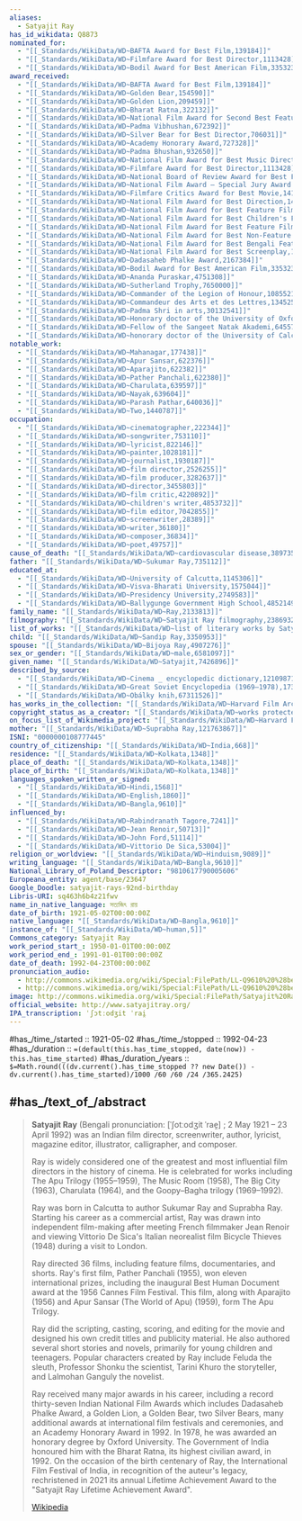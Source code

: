 ```yaml
---
aliases:
  - Satyajit Ray
has_id_wikidata: Q8873
nominated_for:
  - "[[_Standards/WikiData/WD~BAFTA Award for Best Film,139184]]"
  - "[[_Standards/WikiData/WD~Filmfare Award for Best Director,1113428]]"
  - "[[_Standards/WikiData/WD~Bodil Award for Best American Film,3353237]]"
award_received:
  - "[[_Standards/WikiData/WD~BAFTA Award for Best Film,139184]]"
  - "[[_Standards/WikiData/WD~Golden Bear,154590]]"
  - "[[_Standards/WikiData/WD~Golden Lion,209459]]"
  - "[[_Standards/WikiData/WD~Bharat Ratna,322132]]"
  - "[[_Standards/WikiData/WD~National Film Award for Second Best Feature Film,516771]]"
  - "[[_Standards/WikiData/WD~Padma Vibhushan,672392]]"
  - "[[_Standards/WikiData/WD~Silver Bear for Best Director,706031]]"
  - "[[_Standards/WikiData/WD~Academy Honorary Award,727328]]"
  - "[[_Standards/WikiData/WD~Padma Bhushan,932650]]"
  - "[[_Standards/WikiData/WD~National Film Award for Best Music Direction,933084]]"
  - "[[_Standards/WikiData/WD~Filmfare Award for Best Director,1113428]]"
  - "[[_Standards/WikiData/WD~National Board of Review Award for Best Foreign Language Film,1328249]]"
  - "[[_Standards/WikiData/WD~National Film Award – Special Jury Award _ Special Mention,1398170]]"
  - "[[_Standards/WikiData/WD~Filmfare Critics Award for Best Movie,1414573]]"
  - "[[_Standards/WikiData/WD~National Film Award for Best Direction,1435635]]"
  - "[[_Standards/WikiData/WD~National Film Award for Best Feature Film,1435633]]"
  - "[[_Standards/WikiData/WD~National Film Award for Best Children's Film,1494211]]"
  - "[[_Standards/WikiData/WD~National Film Award for Best Feature Film in Hindi,1716697]]"
  - "[[_Standards/WikiData/WD~National Film Award for Best Non-Feature Film,1967157]]"
  - "[[_Standards/WikiData/WD~National Film Award for Best Bengali Feature Film,1967162]]"
  - "[[_Standards/WikiData/WD~National Film Award for Best Screenplay,1967202]]"
  - "[[_Standards/WikiData/WD~Dadasaheb Phalke Award,2167384]]"
  - "[[_Standards/WikiData/WD~Bodil Award for Best American Film,3353237]]"
  - "[[_Standards/WikiData/WD~Ananda Puraskar,4751308]]"
  - "[[_Standards/WikiData/WD~Sutherland Trophy,7650000]]"
  - "[[_Standards/WikiData/WD~Commander of the Legion of Honour,10855212]]"
  - "[[_Standards/WikiData/WD~Commandeur des Arts et des Lettres,13452531]]"
  - "[[_Standards/WikiData/WD~Padma Shri in arts,30132541]]"
  - "[[_Standards/WikiData/WD~Honorary doctor of the University of Oxford,42043175]]"
  - "[[_Standards/WikiData/WD~Fellow of the Sangeet Natak Akademi,64557822]]"
  - "[[_Standards/WikiData/WD~honorary doctor of the University of Calcutta,96233293]]"
notable_work:
  - "[[_Standards/WikiData/WD~Mahanagar,177438]]"
  - "[[_Standards/WikiData/WD~Apur Sansar,622376]]"
  - "[[_Standards/WikiData/WD~Aparajito,622382]]"
  - "[[_Standards/WikiData/WD~Pather Panchali,622380]]"
  - "[[_Standards/WikiData/WD~Charulata,639597]]"
  - "[[_Standards/WikiData/WD~Nayak,639604]]"
  - "[[_Standards/WikiData/WD~Parash Pathar,640036]]"
  - "[[_Standards/WikiData/WD~Two,1440787]]"
occupation:
  - "[[_Standards/WikiData/WD~cinematographer,222344]]"
  - "[[_Standards/WikiData/WD~songwriter,753110]]"
  - "[[_Standards/WikiData/WD~lyricist,822146]]"
  - "[[_Standards/WikiData/WD~painter,1028181]]"
  - "[[_Standards/WikiData/WD~journalist,1930187]]"
  - "[[_Standards/WikiData/WD~film director,2526255]]"
  - "[[_Standards/WikiData/WD~film producer,3282637]]"
  - "[[_Standards/WikiData/WD~director,3455803]]"
  - "[[_Standards/WikiData/WD~film critic,4220892]]"
  - "[[_Standards/WikiData/WD~children's writer,4853732]]"
  - "[[_Standards/WikiData/WD~film editor,7042855]]"
  - "[[_Standards/WikiData/WD~screenwriter,28389]]"
  - "[[_Standards/WikiData/WD~writer,36180]]"
  - "[[_Standards/WikiData/WD~composer,36834]]"
  - "[[_Standards/WikiData/WD~poet,49757]]"
cause_of_death: "[[_Standards/WikiData/WD~cardiovascular disease,389735]]"
father: "[[_Standards/WikiData/WD~Sukumar Ray,735112]]"
educated_at:
  - "[[_Standards/WikiData/WD~University of Calcutta,1145306]]"
  - "[[_Standards/WikiData/WD~Visva-Bharati University,1575044]]"
  - "[[_Standards/WikiData/WD~Presidency University,2749583]]"
  - "[[_Standards/WikiData/WD~Ballygunge Government High School,4852149]]"
family_name: "[[_Standards/WikiData/WD~Ray,2133813]]"
filmography: "[[_Standards/WikiData/WD~Satyajit Ray filmography,2386932]]"
list_of_works: "[[_Standards/WikiData/WD~list of literary works by Satyajit Ray,2748184]]"
child: "[[_Standards/WikiData/WD~Sandip Ray,3350953]]"
spouse: "[[_Standards/WikiData/WD~Bijoya Ray,4907276]]"
sex_or_gender: "[[_Standards/WikiData/WD~male,6581097]]"
given_name: "[[_Standards/WikiData/WD~Satyajit,7426896]]"
described_by_source:
  - "[[_Standards/WikiData/WD~Cinema _ encyclopedic dictionary,12109871]]"
  - "[[_Standards/WikiData/WD~Great Soviet Encyclopedia (1969–1978),17378135]]"
  - "[[_Standards/WikiData/WD~Obálky knih,67311526]]"
has_works_in_the_collection: "[[_Standards/WikiData/WD~Harvard Film Archive,14715515]]"
copyright_status_as_a_creator: "[[_Standards/WikiData/WD~works protected by copyrights,73555012]]"
on_focus_list_of_Wikimedia_project: "[[_Standards/WikiData/WD~Harvard Film Archive Project,111249030]]"
mother: "[[_Standards/WikiData/WD~Suprabha Ray,121763867]]"
ISNI: "0000000108777445"
country_of_citizenship: "[[_Standards/WikiData/WD~India,668]]"
residence: "[[_Standards/WikiData/WD~Kolkata,1348]]"
place_of_death: "[[_Standards/WikiData/WD~Kolkata,1348]]"
place_of_birth: "[[_Standards/WikiData/WD~Kolkata,1348]]"
languages_spoken_written_or_signed:
  - "[[_Standards/WikiData/WD~Hindi,1568]]"
  - "[[_Standards/WikiData/WD~English,1860]]"
  - "[[_Standards/WikiData/WD~Bangla,9610]]"
influenced_by:
  - "[[_Standards/WikiData/WD~Rabindranath Tagore,7241]]"
  - "[[_Standards/WikiData/WD~Jean Renoir,50713]]"
  - "[[_Standards/WikiData/WD~John Ford,51114]]"
  - "[[_Standards/WikiData/WD~Vittorio De Sica,53004]]"
religion_or_worldview: "[[_Standards/WikiData/WD~Hinduism,9089]]"
writing_language: "[[_Standards/WikiData/WD~Bangla,9610]]"
National_Library_of_Poland_Descriptor: "9810617790005606"
Europeana_entity: agent/base/23647
Google_Doodle: satyajit-rays-92nd-birthday
Libris-URI: sq463h6b4z21fwv
name_in_native_language: সত্যজিৎ রায়
date_of_birth: 1921-05-02T00:00:00Z
native_language: "[[_Standards/WikiData/WD~Bangla,9610]]"
instance_of: "[[_Standards/WikiData/WD~human,5]]"
Commons_category: Satyajit Ray
work_period_start_: 1950-01-01T00:00:00Z
work_period_end_: 1991-01-01T00:00:00Z
date_of_death: 1992-04-23T00:00:00Z
pronunciation_audio:
  - http://commons.wikimedia.org/wiki/Special:FilePath/LL-Q9610%20%28ben%29-Bodhisattwa-%E0%A6%B8%E0%A6%A4%E0%A7%8D%E0%A6%AF%E0%A6%9C%E0%A6%BF%E0%A7%8E%20%E0%A6%B0%E0%A6%BE%E0%A6%AF%E0%A6%BC.wav
  - http://commons.wikimedia.org/wiki/Special:FilePath/LL-Q9610%20%28ben%29-Titodutta-%E0%A6%B8%E0%A6%A4%E0%A7%8D%E0%A6%AF%E0%A6%9C%E0%A6%BF%E0%A7%8E%20%E0%A6%B0%E0%A6%BE%E0%A6%AF%E0%A6%BC.wav
image: http://commons.wikimedia.org/wiki/Special:FilePath/Satyajit%20Ray%20in%20New%20York%20%28cropped%29.jpg
official_website: http://www.satyajitray.org/
IPA_transcription: ˈʃɔtːodʒit ˈrai̯
---
```


#has_/time_/started ::  1921-05-02
#has_/time_/stopped ::  1992-04-23 
#has_/duration  :: `=(default(this.has_time_stopped, date(now)) - this.has_time_started)` 
#has_/duration_/years :: `$=Math.round(((dv.current().has_time_stopped ?? new Date()) - dv.current().has_time_started)/1000 /60 /60 /24 /365.2425)` 

## #has_/text_of_/abstract 

> **Satyajit Ray** (Bengali pronunciation: [ˈʃotːodʒit ˈrae̯] ; 2 May 1921 – 23 April 1992) 
> was an Indian film director, screenwriter, author, lyricist, magazine editor, illustrator, calligrapher, 
> and composer. 
> 
> Ray is widely considered one of the greatest and most influential film directors in the history of cinema. 
> He is celebrated for works including The Apu Trilogy (1955–1959), The Music Room (1958), 
> The Big City (1963), Charulata (1964), and the Goopy–Bagha trilogy (1969–1992). 
>
> Ray was born in Calcutta to author Sukumar Ray and Suprabha Ray. 
> Starting his career as a commercial artist, Ray was drawn into independent film-making 
> after meeting French filmmaker Jean Renoir 
> and viewing Vittorio De Sica's Italian neorealist film Bicycle Thieves (1948) during a visit to London.
>
> Ray directed 36 films, including feature films, documentaries, and shorts. 
> Ray's first film, Pather Panchali (1955), won eleven international prizes, 
> including the inaugural Best Human Document award at the 1956 Cannes Film Festival. 
> This film, along with Aparajito (1956) and Apur Sansar (The World of Apu) (1959), form The Apu Trilogy. 
> 
> Ray did the scripting, casting, scoring, and editing for the movie 
> and designed his own credit titles and publicity material. 
> He also authored several short stories and novels, primarily for young children and teenagers. Popular characters created by Ray include Feluda the sleuth, Professor Shonku the scientist, Tarini Khuro the storyteller, and Lalmohan Ganguly the novelist.
>
> Ray received many major awards in his career, including a record thirty-seven Indian National Film Awards which includes Dadasaheb Phalke Award, a Golden Lion, a Golden Bear, two Silver Bears, many additional awards at international film festivals and ceremonies, and an Academy Honorary Award in 1992. In 1978, he was awarded an honorary degree by Oxford University. The Government of India honoured him with the Bharat Ratna, its highest civilian award, in 1992. On the occasion of the birth centenary of Ray, the International Film Festival of India, in recognition of the auteur's legacy, rechristened in 2021 its annual Lifetime Achievement Award to the "Satyajit Ray Lifetime Achievement Award".
>
> [Wikipedia](https://en.wikipedia.org/wiki/Satyajit%20Ray)

